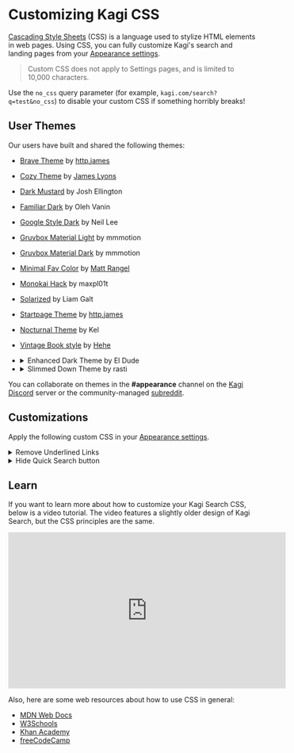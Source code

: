 # Customizing Kagi CSS

[Cascading Style Sheets](https://en.wikipedia.org/wiki/CSS) (CSS) is a language used to stylize HTML elements in web pages. Using CSS, you can fully customize Kagi's search and landing pages from your [Appearance settings](https://kagi.com/settings?p=custom_css).

> Custom CSS does not apply to Settings pages, and is limited to 10,000 characters.

Use the `no_css` query parameter (for example, `kagi.com/search?q=test&no_css`) to disable your custom CSS if something horribly breaks!

## User Themes

Our users have built and shared the following themes:

- [Brave Theme](https://gist.github.com/httpjamesm/a9c6b3b115cb09c483e53ad5f5ec9b99) by [http.james](https://httpjames.space/)
- [Cozy Theme](https://gist.github.com/jamesjlyons/26682982319ca84b7bee991eb158ce49) by [James Lyons](https://jameslyons.design)
- [Dark Mustard](https://gist.github.com/joshellington/51765a15d8f780089619b638fc6aea6b) by Josh Ellington
- [Familiar Dark](https://github.com/exsesx/kagi-dark-theme) by Oleh Vanin
- [Google Style Dark](https://gist.github.com/neilio/c2c3495ff16c0a0401f4cf630438e1b3) by Neil Lee
- [Gruvbox Material Light](https://github.com/mauromotion/Kagi-Gruvbox-Material-themes/blob/main/kagi-grubox-material-medium-light.css) by mmmotion
- [Gruvbox Material Dark](https://github.com/mauromotion/Kagi-Gruvbox-Material-themes/blob/main/kagi-grubox-material-medium-dark.css) by mmmotion
- [Minimal Fav Color](https://github.com/MattRangel/kagi-search-custom-css) by [Matt Rangel](https://github.com/MattRangel)
- [Monokai Hack](https://gist.github.com/maxpl01t/7de6e4716e50d52f4ec14aa01e2047e0) by maxpl01t
- [Solarized](https://gist.github.com/RoarkGit/2074f3b71efdb55efde608627179ed54) by Liam Galt
- [Startpage Theme](https://github.com/httpjamesm/kagi-startpage-theme) by [http.james](https://httpjames.space/)
- [Nocturnal Theme](https://github.com/Vexz00/kagi-nocturnal-theme) by Kel
- [Vintage Book style](https://github.com/HeheNaicha/kagi-vintage-book.css) by [Hehe](https://github.com/HeheNaicha)
- <details><summary>Enhanced Dark Theme by El Dude</summary>

    User El_Dude shared an Enhanced Dark Theme in the  [Kagi Discord](https://kagi.com/discord) server **\#appearance** channel.

    ![Enhanced Dark Applied](themes/media/enhanced_dark_applied.png)

    The following only works when you have applied the Dark Theme in your appearance.

    ![Dark Theme Settings](themes/media/dark-theme-settings.png)

    You will also need to make sure the Default Dark Theme is set to "Royal Blue".

    ![Default_Dark_Theme](themes/media/default_dark_theme.png)

    To use this theme apply the following custom CSS in your [Appearance settings](https://kagi.com/settings?p=custom_css).

    ```css

    @import url('https://fonts.googleapis.com/css2?family=Space+Grotesk:wght@300;400;500;600;700&display=swap');
    .theme_dark {
      --k-accent: #f16d43;
      --k-accent-alt: #62a09d;
      --k-accent-hover: #dd633d;
      --k-accent-background: rgba(241, 109, 67, 0.2);
      /* CONTEXT COLORS */
      --k-background-primary: #232326;
      --k-surface-primary: #2e2e32;
      --k-surface-secondary: #3e3e44;
      --k-surface-tertiary: #5f5f68;
      --k-border: #3d3d43;
      /* TEXT COLORS */
      --k-foreground-primary: #f4f2f4;
      --k-foreground-secondary: #dcdbdd;
      --k-foreground-tertiary: #a09fa6;
      --k-foreground-quaternary: #6d6c74;
      --k-foreground-quinary: #4d4c52;
      --cheatsh_background: var(--k-surface-primary);
      --cheatsh_ef186: #d7d787;
      --cheatsh_ef15: #fdf6e3;
      --cheatsh_ef148: #afd700;
      --cheatsh_ef81: #5fd7ff;
      --color-scheme: dark;
      --background-color: var(--k-background-primary);
      --background-color_opac: rgba(38, 40, 55, 0);
      --page-text-color: var(--k-foreground-tertiary);
      --beta-tag-bg: #4835bc;
      --beta-tag-text: #f2f0e7;
      --beta-tag-inside-corners: #9debfe;
      --login_page_bg: var(--k-background-primary);
      --login_page_divider_strap: var(--k-border);
      --login_page_input_bg: var(--k-background-primary);
      --color-primary: var(--k-foreground-primary);
      --color-secondary: var(--k-foreground-secondary);
      --color_link: var(--accent);
      --color-primary_hover: var(--accent-hover);
      --color-primary_visited: var(--accent-hover);
      --input-bg: var(--k-background-primary);
      --bangs_tag_bg: var(--color-primary);
      --doggo-color-1: #e5e5e5;
      --doggo-bg-color: var(--k-surface-secondary);
      --landing-page-clouds-opacity: 0.8;
      --quick-search-bg: var(--k-surface-primary);
      --quick-search-icon: #4835bc;
      --tabs-round-bg: var(--k-surface-primary);
      --tabs-round-active-bg: var(--k-surface-secondary);
      --color_cat_buttons: var(--color-primary-dim_7);
      --color_cat_buttons_active: var(--color-secondary);
      --color_cat_buttons_bg: var(--color-primary);
      --color_cat_buttons_border: var(--color-primary-dim_2);
      --color_cat_buttons_border_hover: var(--color-primary-dim_5);
      --header-bg: var(--k-surface-primary);
      --header-border: var(--k-border);
      --app-logo: var(--k-surface-secondary);
      --app-logo-bg: #ffb319;
      --footer-bg: var(--k-surface-primary);
      --control-center-dd-bg: var(--k-surface-primary);
      --control-center-dd-bg_hover: var(--k-surface-secondary);
      --control-center-dd-list: var(--k-surface-primary);
      --control-center-dd-list-bg_hover: var(--k-surface-secondary);
      --control-center-bg: var(--k-background-primary);
      --control-center-dd-border: #43465b;
      --filter-dd-bg: var(--k-background-primary);
      --cc-filters-active-bg: var(--k-border);
      --k-tooltip-bg: var(--k-surface-secondary);
      --k-tooltip-text: var(--k-foreground-tertiary);
      --dd-hover-bg: var(--k-surface-secondary);
      --dd-list-input-bg: var(--k-background-primary);
      --not-found-bubble-bg: var(--k-surface-secondary);
      --app-sidebar-bg: var(--k-surface-primary);
      --app-sidebar-item-border: var(--k-border);
      --app-sidebar-link: var(--k-foreground-secondary);
      --app-sidebar-nav-item-bg_hover: var(--k-surface-secondary);
      --app-sidebar-nav-item-link_hover: var(--k-foreground-primary);
      --app-sidebar-nav-item-icon_hover: var(--k-accent);
      --app-sidebar-lense-link: var(--k-foreground-tertiary);
      --app-sidebar-lense-link_hover: var(--k-foreground-primary);
      --ranked-box-overlay-bg: rgba(18, 18, 18, 0.9);
      --ranked-box-wrapper-bg: var(--k-surface-primary);
      --ranked-box-connection-secure: #60aa55;
      --ranked-box-connection-insecure: #fd6820;
      --ranked-box-icon-normal-bg: var(--ranked-box-wrapper-bg);
      --ranked-box-tracker-no-info: var(--k-foreground-tertiary);
      --ranked-box-toggle-switch-ch1-text: var(--color-primary);
      --ranked-box-toggle-switch-ch3-svg-bg: var(--color-secondary);
      --ranked-box-settings-btn-bg: var(--ranked-box-wrapper-bg);
      --rank-icon-shard-color: #a1a1a1;
      --rank_icon_boosted: #ffb319;
      --btn-group-bg: var(--k-background-primary);
      --result-item-title-border: var(--k-border);
      --result-item-title-border_hover: var(--k-border);
      --result-rank-icon-stroke_promoted: var(--background-color);
      --k-tooltip-tracker_bg: var(--k-surface-secondary);
      --result-item-highlight: #9debfe;
      --search-result-content-text: var(--color-primary-dim_6);
      --search-result-group-item-link: var(--color-primary-dim_9);
      --search-result-url-link: var(--color-primary-dim_9);
      --search-result-title: var(--k-foreground-primary);
      --search-result-date-bg: var(--k-foreground-quaternary);
      --search-result-date-new-bg: var(--k-surface-tertiary);
      --search-result-date-new: var(--k-foreground-tertiary);
      --inline-header-title: var(--k-foreground-primary);
      --inline-widget-bg: var(--k-surface-primary);
      --inline-header-border: var(--k-border);
      --inline-domain-tag-bg: var(--k-surface-secondary);
      --related-item-bg: var(--k-surface-primary);
      --username-button-bg: var(--k-surface-secondary);
      --ranked-tabs-border: var(--k-border);
      --video-item-bg: var(--k-surface-primary);
      --auto-sugg-bg_hover: var(--k-surface-secondary);
      --widget-progress_bar: #e5e5e5;
      --translate-fc_icon: var(--k-foreground-quaternary);
      --rating-star_background: var(--k-surface-secondary);
      --wiki-title: var(--k-foreground-primary);
      --wiki-content-links: var(--k-foreground-primary);
      --toggle-switch-knob-bg: var(--k-surface-secondary);
      --m_sri_gap_color: var(--k-border);
      --image_brightness: 85%;
      --onboarding_theme_options_dark_visibility: flex;
      --onboarding_theme_options_light_visibility: none;
      --onb_theme_light_preview_box: none;
      --maps-highlight: var(--k-surface-primary);
      --search-result-date-bg: var(--k-surface-tertiary);
    }
    body, html {
      color: var(--k-foreground-tertiary);
    }
    .sidebar-filter-nav-form .sidebar-filter-nav > .filter-item .dd-list {
      background-color: hsla(240, 4%, 19%, 0.9);
      backdrop-filter: blur(5px);
      border-radius: 8px;
      border: 1px solid var(--k-border);
    }
    /* TITLEEEEEEE */
    .__sri-title .__sri_title_link {
      position: relative;
    }
    .__sri-title .__sri_title_link:hover {
      color: var(--k-accent);
    }
    .__sri-title .__sri_title_link {
      color: var(--k-foreground-primary);
      border-bottom: 1px solid hsl(255, 0%, 50%, 0);
      font-size: 1.25rem;
      font-family: 'Space Grotesk', sans-serif;
    }
    .__sri-title .__sri_title_link:visited {
      color: var(--k-foreground-quaternary);
      border-bottom: 1px solid var(--k-accent-background);
    }
    /* VISITED LINKIES */
    .__sri_title_link:visited::before {
      content: '';
      aspect-ratio: 1/1;
      width: 10px;
      background: var(--k-accent);
      position: absolute;
      left: -24px;
      border-radius: 50%;
      top: 12px;
    }
    .__sri-time {
      background-color: var(--k-border);
      border-radius: 5px;
      padding: 0 6px;
      display: inline-block;
    }
    .related-items {
      display: grid;
      margin-top: 0;
      padding-right: 0;
      grid-template-columns: 1fr 1fr;
      gap: 0.6em;
    }
    .related-items a {
      background-color: var(--k-surface-primary);
      border-radius: 5px;
      color: var(--color-primary);
      display: flex;
      margin-bottom: 0;
      width: auto;
    }
    .related-items a:hover {
      background-color: var(--k-surface-secondary);
      color: var(--color-secondary);
    }
    .related-items a:nth-child(odd) {
      margin-right: 0;
    }
    .related-items a:nth-child(even) {
      margin-left: 0;
    }
    .btn.--primary:hover {
      color: var(--k-foreground-primary);
      background-color: var(--k-surface-secondary);
    }
    .btn.--primary,
    .ranked-item-tab-links a.--primary {
      color: var(--k-foreground-primary);
      background-color: var(--k-surface-primary);
    }
    .btn.--secondary,
    .ranked-item-tab-links a {
      color: var(--k-foreground-primary);
      border: 1px solid var(--k-border);
    }
    .btn.--secondary:hover,
    .ranked-item-tab-links a:hover {
      border: 1px solid var(--k-border);
      color: var(--k-foreground-primary);
      background-color: var(--k-surface-primary);
    }
    ._0_app_theme_switch_box button.checked ._0_active_theme_name,
    ._0_app_theme_switch_box button > input:checked + ._0_active_theme_name {
      background-color: var(--k-surface-primary);
      color: var(--k-foreground-primary);
    }
    ._0_app_theme_switch_box button {
      border: 1px solid var(--k-border);
    }
    .k_ui_toggle_switch {
      --bg-color: transparent;
      --active-bg-color: var(--k-accent);
      --border-color: var(--k-border);
      --active-border-color: var(--k-border);
    }
    .quick-settings .quick-settings-separator {
      border-top: 1px solid var(--k-border);
    }
    ._0_d_info_ranking.k_ui_btn_group input:checked + .box.k_ui_btn,
    ._0_sri-w-highlight .box.searchResultAnswer,
    .box.--active,
    .box._0_sri-w-highlight,
    .box:hover {
      outline: 3px solid var(--k-accent);
    }
    .__sri-url .path {
      color: var(--k-foreground-quaternary);
    }
    /* SUB RESULT CARD */
    .sri-group .__dl {
      padding-bottom: 5px;
      display: grid;
      grid-template-columns: repeat(2, 1fr);
      gap: 1rem;
    }
    .sri-group .__dl .__srgi {
      margin-top: unset;
      width: auto;
      margin-bottom: 0;
      padding-right: 0.7em;
    }
    .__srgi {
      display: block;
      padding: 0.7em;
      background: var(--k-surface-primary);
      border-radius: 10px;
      border: 1px solid var(--k-border);
      width: auto;
      min-width: -webkit-fill-available;
    }
    .sri-group .sr-group:has(.__srgi) {
      margin-top: 20px;
      margin-bottom: 40px;
      border-left: 1px solid var(--k-border);
    }
    .land_tooltip_message {
      border: 1px solid var(--k-border);
      background-color: var(--k-surface-secondary);
    }
    .k_ui_btn_group {
      background-color: var(--btn-group-bg);
      border: 1px solid var(--color-primary-dim_3);
      border-radius: 8px;
      display: flex;
      font-size: 0.875rem;
    }
    ._0_d_info_ranking.k_ui_btn_group input:checked + .k_ui_btn,
    ._0_sri-w-highlight .k_ui_btn_group .k_ui_btn.searchResultAnswer,
    .k_ui_btn_group ._0_sri-w-highlight .k_ui_btn.searchResultAnswer,
    .k_ui_btn_group .k_ui_btn.--active,
    .k_ui_btn_group .k_ui_btn._0_sri-w-highlight.box,
    .k_ui_btn_group .k_ui_btn:hover {
      background-color: var(--color-primary-dim_3);
      color: var(--color-primary);
    }
    .k_ui_dropdown_data_list {
      padding: 0.6em 0;
      background-color: var(--k-surface-primary);
      border-radius: 10px;
      border: 1px solid var(--k-border);
      min-width: 160px;
    }
    .k_ui_dropdown_data_list .list_items > ._0_k_ui_dropdown_li,
    .k_ui_dropdown_data_list .list_items > a {
      color: var(--k-foreground-primary);
      padding: 0.4em 2em 0.4em 0.8em;
      border-radius: 0 !important;
    }
    .k_ui_dropdown_data_list .list_items>._0_k_ui_dropdown_li .icon_check, .k_ui_dropdown_data_list .list_items>a .icon_check {
      left: auto;
      right: 10px;
    }
    ._0_lenses .k_ui_dropdown hr {
      border-top: 1px solid var(--k-border);
    }
    .widget_codeblock {
      border: 1px solid var(--k-border);
      background-color: var(--k-surface-primary);
    }
    .widget_codeblock .lines a:hover {
      background: var(--k-surface-secondary);
      color: inherit;
      border-radius: 5px;
    }
    ._0_page-seperator {
      position: relative;
      margin-bottom: 50px;
      margin-top: 10px;
      border-bottom: 1px solid var(--k-border);
    }
    .searchResultAnswers {
      padding-top: 12px;
      margin-bottom: 1em;
    }
    .searchResultAnswers .widgetItems .searchResultAnswer {
      transition: background-color 150ms ease-in-out;
      border-radius: 5px;
      background-color: var(--k-surface-primary);
      border: 1px solid var(--k-border);
    }
    .searchResultAnswers .widgetItems .searchResultAnswer:hover {
      transition: background-color 150ms ease-in-out;
      background-color: var(--k-background-primary);
      border: 1px solid var(--k-border);
    }
    .searchResultAnswers .widgetItems .searchResultAnswer:hover .searchResultAnswerDate {
      color: var(--k-foreground-secondary);
    }
    .searchResultAnswers .widgetItems .searchResultAnswer:hover .searchResultAnswerUpvotes {
      color: var(--k-foreground-secondary);
    }
    .searchResultAnswers .widgetItems .searchResultAnswer:hover .searchResultAnswerUpvotes i {
      color: var(--k-accent);
    }
    .ranked-box-wrapper {
      background-color: var(--k-surface-primary);
      border-radius: 5px;
      box-shadow: 0 0 20px var(--ranked-box-shadow);
    }
    .d-info-body {
      flex-wrap: wrap;
      background-color: var(--k-surface-secondary);
      border-radius: 5px;
    }
    .widgetContent .widgetItems .widgetItem {
        border: 1px solid var(--k-border);
    }
    .widgetContent .widgetItems .widgetItem:hover {
      background-color: var(--k-background-primary)
    }
    .wikipediaRelatedSection .wikipediaRelatedItems {
      display: grid;
      grid-template-columns: repeat(3, 1fr);
      gap: 0.5rem;
      height: auto;
      align-content: stretch;
    }
    .wikipediaRelatedSection .wikipediaRelatedItems .wikipediaRelatedArticle {
      margin-bottom: 0;
    }
    .wikipediaRelatedSection .wikipediaRelatedItems .wikipediaRelatedArticle div:first-child {
      width: 100%;
      height: 100%;
    }
    .wikipediaRelatedSection .wikipediaRelatedItems .wikipediaRelatedArticle a {
      display: flex;
      flex-direction: column;
      border-bottom: unset;
      text-align: left;
      gap: 0.5em;
      padding: 0.6em;
      border-radius: 10px;
      background-color: var(--k-surface-primary);
      height: 100%;
      border: 1px solid var(--k-border);
    }
    .wikipediaRelatedSection .wikipediaRelatedItems .wikipediaRelatedArticle img {
      width: 100%;
      border-radius: 5px;
      object-fit: cover;
      aspect-ratio: 3/4;
      height: 100%;
      max-width: 100%;
      max-height: 100%;
      height: 100%;
    }
    .wikipediaRelatedSection .wikipediaRelatedItems .wikipediaRelatedArticle h4 {
      font-size: .875rem;
      margin: 0;
      font-weight: 400;
      line-height: 1.375rem;
      display: -webkit-box;
      -webkit-box-orient: vertical;
      -webkit-line-clamp: 2;
      overflow: hidden;
    }
    .freeScroller {
      padding: 4px 4px 12px 4px;
    }
    .widgetContent .widgetItems .widgetNews .widgetItemBody {
      margin-top: 0.6em;
    }
    .widgetContent .widgetItems .widgetItem .widgetItemBody {
      padding: 0 0.6em;
      margin-bottom: 0.6em;
    }
    .widgetContent .widgetItems .widgetItem {
      border-radius: 10px;
    }
    .widget-header {
      padding: 0 10px;
      border-radius: 0;
      order: 3;
      border-top: 1px solid var(--k-border);
    }
    .auto_suggestions {
      background-color: var(--k-surface-primary);
      border: 1px solid var(--k-border);
      top: 97%;
    }
    .auto_suggestions .auto_item {
      margin-left: 0;
      ma: 0;
      margin-right: 0;
      border-radius: 7px;
      padding: 5px;
    }
    .search-form .search-input-container {
      border: 1px solid var(--k-border);
      border-radius: 24px;
      background-color: var(--k-background-primary);
      position: relative;
      z-index: 60;
    }
    .search-form .search-input {
      border-radius: 0;
      background-color: transparent;
      border-radius: 24px 0 0 24px;
    }
    .search-form .search-form-icons {
      border-radius: 0 24px 24px 0;
      background-color: transparent;
      padding-right: 9px;
    }
    .auto_suggestions {
      position: absolute;
      background-color: var(--k-surface-primary);
      border: 1px solid var(--k-border);
      transform-origin: top;
      transition: transform 150ms ease-in-out;
      transform: scaleY(0);
    }
    .auto_suggestions .auto_suggestions_lenses {
      padding: 10px 15px 10px 55px;
      border-top: 1px solid var(--k-border);
      margin-top: 0;
    }
    .search-form .search-input-container:has(+ .auto_suggestions.--visible) {
      border-radius: 24px 24px 0 0;
    }
    .search-form:has(.search-input-container):has(.autosugg-landing > .auto_suggestions.--visible) .search-input-container {
      border-radius: 24px 24px 0 0;
    }
    .cheatsh.hnd .h-template-title {
      color: var(--k-foreground-primary);
    }
    .cheatsh.hnd .h-template-table {
      border: 1px solid var(--k-border);
      border-radius: 10px;
      margin-top: 5px;
      margin-bottom: 1.5em;
    }
    .cheatsh .cheatsh_content {
      max-height: 710px;
    }
    .cheatsh .cheatsh_show_more_box {
      z-index: 4;
    }
    .cheatsh .cheatsh_show_more_box span {
      z-index: 6;
      padding: 0.6em;
      background: var(--k-surface-primary);
      border-radius: 5px;
      transition: background-color .15s ease-out;
    }
    .cheatsh .cheatsh_show_more_box span:hover {
      background-color: var(--k-surface-secondary);
    }
    .__sri-time.--new {
      color: var(--k-accent);
      background-color: var(--k-accent-background);
    }
    .wikipediaRelatedSection .wikipediaRelatedItems .wikipediaRelatedArticle h4 {
      width: auto;
    }
    .wikipediaRelatedSection .wikipediaRelatedItems .wikipediaRelatedArticle div:first-child {
      width: auto;
      height: auto;
      display: block;
    }
    .wikipediaTable {
      border-top: 1px solid var(--k-border);
    }
    .box {
      border-radius: 10px;
    }
    .box:hover {
      outline: 2px solid var(--k-accent);
    }
    ._0_img-results .images-wrapper {
      gap: 0.6em;
    }
    ._0_img-results .item img {
      height: 120px;
      border-radius: 10px;
      border: none;
      background: var(--k-background-primary);
    }
    ._0_more_search_user_bang_item ._0_more_search_user_bang_item_grabber {
      color: var(--k-foreground-quaternary);
    }
    ._0_more_search_bangs_list_add_box:hover {
      background-color: var(--k-surface-secondary);
    }
    ._0_more_search_user_bang_item._0__active, ._0_more_search_user_bang_item:hover {
        background-color: var(--k-surface-secondary);
    }
    ._0_more_search_bangs_list_add_box {
      border-bottom: 1px solid var(--k-border);
    }
    ._0_more_search_box_title {
      border-bottom: 1px solid var(--k-border);
    }
    ._0_more_search_box_customize_button {
      border-bottom: 1px solid var(--k-border);
    }
    ._0_more_search_box_share_button:hover {
      background-color: var(--k-surface-secondary);
    }
    ._0_more_search_box {
      background-color: var(--k-surface-primary);
      border: 1px solid var(--k-border);
      border-radius: 10px;
    }
    ._0_more_search_box_customize_button:hover {
      background-color: var(--k-surface-secondary);
    }
    .dropdown .dd-list .list_filter_wrpr {
      padding: 0.6em;
    }
    .dropdown .dd-list ._0_list_items {
      max-height: 360px;
    }
    .k_ui_dropdown_data_list .list_items {
      margin-bottom: 0;
    }
    .k_ui_toggle_switch.--mini .k_ui_toggle_switch_bar {
      --border-color: var(--k-background-primary);
    }
    .btn.--yellow, .ranked-item-tab-links a.--yellow {
      color: var(--k-background-primary);
      border: 1px solid var(--k-accent);
      background-color: var(--k-accent);
    }
    .k_ui_toggle_switch.--mini .k_ui_toggle_switch_bar {
      --border-color: var(--k-border);
    }
    .k_ui_toggle_switch.--enabled .k_ui_toggle_switch_bar {
      background-color: var(--k-accent);
    }
    .k_ui_toggle_switch.--mini .k_ui_toggle_switch_bar {
      --border-color: var(--k-border);
      --bg-color: var(--k-background-primary);
    }
    .search-form .search-submit-wrapper {
      margin-top: 1em;
    }
    .search-form .search-input {
      color: var(--k-foreground-primary);
    }
    .search-form .doggo-sit {
      bottom: -1px;
      opacity: 1;
    }
    .search-form .auto_suggestions {
      border-radius: 0 0 24px 24px;
      border: 1px solid var(--k-border);
      padding-top: 0
    }
    .k_ui_dropdown.__transparent .k_ui_dropdown_data_list {
      background-color: var(--k-surface-primary);
    }
    .k_ui_dropdown_data_sort_list_wrpr {
      padding: .6em;
    }
    .k_ui_dropdown_data_list .list_items .line_sep {
      border-bottom: 1px dashed var(--k-border);
      margin: 0 0.6em 0.6em 0.6em;
    }
    .landing_cat_buttons {
      background-color: var(--k-background-primary);
    }
    #adv_search_btn:checked~.landing-category-select {
      display: flex;
      flex-direction: column;
      align-items: center;
    }
    .auto_suggestions .auto_suggestions_in {
      border-top: 1px solid var(--k-border);
      padding-top: 12px;
      margin-bottom: 0;
      padding: 0.4em;
    }
    .land_adv_search_btn {
      display: none;
    }

    ```

  </details>
- <details><summary>Slimmed Down Theme by rasti</summary>

    User rasti shared a Slimmed Down Theme in the [Kagi Discord](https://kagi.com/discord) server **\#appearance** channel. This theme removes some of the visual components that are present in Kagi Search, compare

    ![Slimmed Down Not Applied](themes/media/slimmed-down-not-applied-one.png)

    with the following slimmed down page:

    ![Slimmed Down  Applied](themes/media/slimmed-down-applied-one.png)

    As another example consider

    ![Slimmed Down Not Applied](themes/media/slimmed-down-not-applied-two.png)

    as compared with the following slimmed down page:

    ![Slimmed Down  Applied](themes/media/slimmed-down-applied-two.png)

    To use this theme apply the following custom CSS in your [Appearance settings](https://kagi.com/settings?p=custom_css).

    ```css
    ._0_lenses .k_ui_dropdown {
      display: none;
    }
    ._0_lenses {
      display: none;
    }
    .serp_nav_end .k_ui_dropdown, .serp_nav_end .k_ui_dropdown_data_list {
      display: none;
    }
    .sri_more_menu_box .sri_more_menu {
      display: none;
    }
    .sidebar-filter-nav-form .sidebar-filter-nav {
      display: none;
    }
    ._0_queryInfo {
      display: none;
    }
    .top-panel {
    display: none;
    }
    ._0_item.n_ma{
    display: none;
    }
    .serp-nav{
    margin-left: 4px;
    }
    .search-result, .sri-group {
        margin-left: -17px;
        margin-right: -17px;
        padding: 15px;
        margin-bottom: 0px;
    border-bottom: 0px;
    }
    ._0_item.n_ne {
    display: none;
    }
    .m-h {
        padding: 0 10px;
        border-bottom: 0px solid var(--color-primary-dim_2);
    }

    .m-h .search-form-icons {
        display: none;
    }
    .theme_moon_dark {
    --search-result-title: #a0c5ff;
    --result-item-title-border: #141414;
    --background-color: #141414;
    --site_info_bottom_bg: #141414;
    }
    .theme_dark {
    --search-result-title: #a0c5ff;
    --result-item-title-border: #141414;
    --background-color: #141414;
    --site_info_bottom_bg: #141414;
    }
    .theme_calm_blue {
    --background-color: #f2f2f6
    }
    .sri-url .sri_url_path_box {
    }
    .sri-url .path {
        display: none;
    }
    .domain-favicon {
      display: none;
    }
    .m-h .m-h-i {
        height: 65px;
    }
    .crisp-edges {
        image-rendering: optimizespeed;
        image-rendering: crisp_edges;
    }
    .sri-desc {
        font-size: .88rem;
        line-height: 1.4;
    }

    .rewrite_icon {
        margin-left: 0px;
    }
    .m-image-domain {
        display: none;
    }
    .m-image-res {
        display: none;
    }
    .btn.--secondary-s, .ranked-item-tab-links a.--secondary-s {
        display: none;
    }
    .m-image-preview-buttons a i {
        display: none;
    }
    .m-image-preview-data-box span:first-child {
        display: none;
    }
    ._0_img-results .item img.fade {
        opacity: 0;
        transition: none;
    }
    .quick-search-btn {
        transition: transform .4s ease-in-out;
    }
    .d-info-box-title-header {
        height: 164px;
    }
    .videoResultItem .videoResultRight .videoResultDesc {
        display: none;
    }
    .instant-answer .ia-body .ia-title>div {
        display: none;
    }
    .inline-content+.search-result, .inline-content+.sri-group {
        border-top: 0px solid #a0c5ff
    }
    .instant-answer {
        padding-bottom: 13px;
        padding-top: 13px;
        border-top: 1px solid #a0c5ff;
        border-bottom: 1px solid #a0c5ff;
    }
    ```

  </details>

You can collaborate on themes in the **\#appearance** channel on the [Kagi Discord](https://kagi.com/discord) server or the community-managed [subreddit](https://www.reddit.com/r/KagiUserCSS/).

## Customizations

Apply the following custom CSS in your [Appearance settings](https://kagi.com/settings?p=custom_css).

<details><summary>Remove Underlined Links</summary>

Remove the underline from links from Kagi search results page.

```css

/* Remove bottom border from links */
.__sri_title_link._0_sri_title_link._0_URL {
  border-bottom: none;
}

/* Remove underline with nested links */
.__srgi-title a {
border-bottom: none; var(--result-item-title-border);
}

/* Remove underline with News module */
.newsResultItem .newsResultHeader .newsResultTitle a._0_TITLE {
  border-bottom: none; var(--result-item-title-border);
}

/* Remove underline from links in Wikipedia module */
.wikipediaResult a {
  border-bottom: none; var(--result-item-title-border);
}
```

</details>

<details><summary>Hide Quick Search button</summary>

Hide the floating Quick Search button from Kagi search results page.

```css
.quick-search-btn {
  display: none;
}
```

</details>

## Learn

If you want to learn more about how to customize your Kagi Search CSS, below is a video tutorial. The video features a slightly older design of Kagi Search, but the CSS principles are the same.

<iframe width="560" height="315" src="https://www.youtube-nocookie.com/embed/Xpk5TAhGasc" title="YouTube video player" frameborder="0" allow="accelerometer; autoplay; clipboard-write; encrypted-media; gyroscope; picture-in-picture" allowfullscreen></iframe>

Also, here are some web resources about how to use CSS in general:

- [MDN Web Docs](https://developer.mozilla.org/en-US/docs/Learn/CSS/First_steps)
- [W3Schools](https://www.w3schools.com/css/css_intro.asp)
- [Khan Academy](https://www.khanacademy.org/computing/computer-programming/html-css/intro-to-css/pt/css-basics)
- [freeCodeCamp](https://www.freecodecamp.org/news/get-started-with-css-in-5-minutes-e0804813fc3e/)
